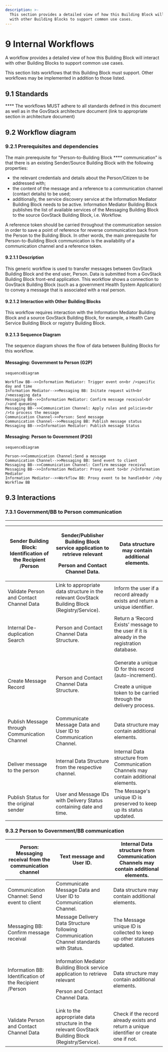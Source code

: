 ```yaml
---
description: >-
  This section provides a detailed view of how this Building Block will interact
  with other Building Blocks to support common use cases.
---
```


# 9 Internal Workflows

A workflow provides a detailed view of how this Building Block will interact with other Building Blocks to support common use cases.

This section lists workflows that this Building Block must support. Other workflows may be implemented in addition to those listed.

## 9.1    Standards

&#x20;**** The workflows MUST adhere to all standards defined in this document as well as in the GovStack architecture document (link to appropriate section in architecture document)

## 9.2   Workflow diagram <a href="#_z337ya" id="_z337ya"></a>

### 9.2.1 Prerequisites and dependencies <a href="#_3j2qqm3" id="_3j2qqm3"></a>

The main prerequisite for "Person-to-Building Block **** communication" is that there is an existing Sender/Source Building Block with the following properties:

* the relevant credentials and details about the Person/Citizen to be addressed with;
* the content of the message and a reference to a communication channel (contact details) to be used;
* additionally, the service discovery service at the Information Mediator Building Block needs to be active. Information Mediator Building Block publishes the list of available services of the Messaging Building Block to the source GovStack Building Block, i.e. Workflow.

A reference token should be carried throughout the communication session in order to save a point of reference for reverse communication back from the Person to the Building Block. In other words, the main prerequisite for Person-to-Building Block communication is the availability of a communication channel and a reference token.

#### **9.2.1.1      Description**

This generic workflow is used to transfer messages between GovStack Building Block and the end user, Person. Data is submitted from a GovStack Building Block front-end application. This workflow shows a connection to GovStack Building Block (such as a government Health System Application) to convey a message that is associated with a real person.

#### **9.2.1.2      Interaction with Other Building Blocks**

This workflow requires interaction with the Information Mediator Building Block and a source GovStack Building Block, for example, a Health Care Service Building Block or registry Building Block.

#### **9.2.1.3      Sequence Diagram**

The sequence diagram shows the flow of data between Building Blocks for this workflow.

#### Messaging: Government to Person (G2P)

```mermaid
sequenceDiagram

Workflow BB-->>Information Mediator: Trigger event on<br />specific day and time
Information Mediator-->>Messaging BB: Initate request with<br />messaging data
Messaging BB-->>Information Mediator: Confirm message receival<br />and queueing
Messaging BB-->>Communication Channel: Apply rules and policies<br />to process the message
Communication Channel->>Person: Send message
Communication Channel-->>Messaging BB: Publish message status
Messaging BB-->>Information Mediator: Publish message Status
```

#### Messaging: Person to Government (P2G)

```mermaid
sequenceDiagram

Person->>Communication Channel:Send a message
Communication Channel-->>Messaging BB: Send event to client
Messaging BB-->>Communication Channel: Confirm message receival
Messaging BB-->>Information Mediator: Proxy event to<br />Information Mediator
Information Mediator-->>Workflow BB: Proxy event to be handled<br />by Workflow BB
```

## **9.3 Interactions**

### **7.3.1 Government/BB to Person communication**

****

| Sender Building Block: Identification of the Recipient /Person | <p>Sender/Publisher Building Block service application to retrieve relevant</p><p>Person and Contact Channel Data.</p> | Data structure may contain additional elements.                                                                                       |
| -------------------------------------------------------------- | ---------------------------------------------------------------------------------------------------------------------- | ------------------------------------------------------------------------------------------------------------------------------------- |
| Validate Person and Contact Channel Data                       | Link to appropriate data structure in the relevant GovStack Building Block (Registry/Service).                         | Inform the user if a record already exists and return a unique identifier.                                                            |
| Internal De-duplication Search                                 | Person and Contact Channel Data Structure.                                                                             | Return a ‘Record Exists’ message to the user if it is already in the registration database.                                           |
| Create Message Record                                          | Person and Contact Channel Data Structure.                                                                             | <p>Generate a unique ID for this record (auto-increment).</p><p>Create a unique token to be carried through the delivery process.</p> |
| Publish Message through Communication Channel                  | Communicate Message Data and User ID to Communication Channel.                                                         | Data structure may contain additional elements.                                                                                       |
| Deliver message to the person                                  | Internal Data Structure from the respective channel.                                                                   | Internal Data structure from Communication Channels may contain additional elements.                                                  |
| Publish Status for the original sender                         | User and Message IDs with Delivery Status containing date and time.                                                    | The Message's unique ID is preserved to keep up its status updated.                                                                   |

### **9.3.2** Person to Government/BB communication

| Person: Messaging receival from the communication channel | Text message and User ID.                                                                                                  | Internal Data structure from Communication Channels may contain additional elements.    |
| --------------------------------------------------------- | -------------------------------------------------------------------------------------------------------------------------- | --------------------------------------------------------------------------------------- |
| Communication Channel: Send event to client               | Communicate Message Data and User ID to Communication Channel.                                                             | Data structure may contain additional elements.                                         |
| Messaging BB: Confirm message receival                    | Message Delivery Data Structure following Communication Channel standards with Status.                                     | The Message unique ID is collected to keep up other statuses updated.                   |
| Information BB: Identification of the Recipient /Person   | <p>Information Mediator Building Block service application to retrieve relevant</p><p>Person and Contact Channel Data.</p> | Data structure may contain additional elements.                                         |
| Validate Person and Contact Channel Data                  | Link to the appropriate data structure in the relevant GovStack Building Block (Registry/Service).                         | Check if the record already exists and return a unique identifier or create one if not. |
